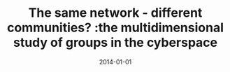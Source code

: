 ---
# Documentation: https://wowchemy.com/docs/managing-content/

title: The same network - different communities? :the multidimensional study of groups
  in the cyberspace
subtitle: ''
summary: ''
authors:
- Radosław W. Michalski
- Jarosław J. Jankowski
- brodka
- kazienko
tags: []
categories: []
date: '2014-01-01'
lastmod: 2022-10-07T05:02:21Z
featured: false
draft: false

# Featured image
# To use, add an image named `featured.jpg/png` to your page's folder.
# Focal points: Smart, Center, TopLeft, Top, TopRight, Left, Right, BottomLeft, Bottom, BottomRight.
image:
  caption: ''
  focal_point: ''
  preview_only: false

# Projects (optional).
#   Associate this post with one or more of your projects.
#   Simply enter your project's folder or file name without extension.
#   E.g. `projects = ["internal-project"]` references `content/project/deep-learning/index.md`.
#   Otherwise, set `projects = []`.
projects: []
publishDate: '2022-10-07T05:02:20.424459Z'
publication_types:
- '1'
abstract: ''
publication: '*Proceedings of the 2014 IEEE/ACM International Conference on Advances
  in Social Networks Analysis and Mining, ASONAM 2014 : Beijing, China, 17-20 August
  2014*'
links:
- name: URL
  url: http://ieeexplore.ieee.org/stamp/stamp.jsp?tp=&arnumber=6921687
---
